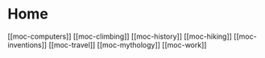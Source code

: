 # Home

[[moc-computers]]
[[moc-climbing]]
[[moc-history]]
[[moc-hiking]]
[[moc-inventions]]
[[moc-travel]]
[[moc-mythology]]
[[moc-work]]
